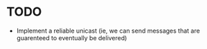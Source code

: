# TODO

- Implement a reliable unicast (ie, we can send messages that are guarenteed to eventually be delivered)
